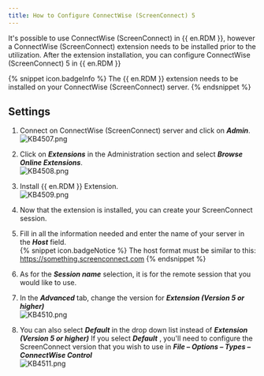 ```yaml
---
title: How to Configure ConnectWise (ScreenConnect) 5
---
```

It's possible to use ConnectWise (ScreenConnect) in {{ en.RDM }}, however a ConnectWise (ScreenConnect) extension needs to be installed prior to the utilization. After the extension installation, you can configure ConnectWise (ScreenConnect) 5 in {{ en.RDM }}

{% snippet icon.badgeInfo %}
The {{ en.RDM }} extension needs to be installed on your ConnectWise (ScreenConnect) server.
{% endsnippet %}

## Settings

1. Connect on ConnectWise (ScreenConnect) server and click on ***Admin***.  
![KB4507.png](/img/en/kb/KB4507.png)
1. Click on ***Extensions*** in the Administration section and select ***Browse Online Extensions***.  
![KB4508.png](/img/en/kb/KB4508.png)
1. Install {{ en.RDM }} Extension.  
![KB4509.png](/img/en/kb/KB4509.png)
1. Now that the extension is installed, you can create your ScreenConnect session.
1. Fill in all the information needed and enter the name of your server in the ***Host*** field.  
{% snippet icon.badgeNotice %}
The host format must be similar to this: https://something.screenconnect.com
{% endsnippet %}  

6. As for the ***Session name*** selection, it is for the remote session that you would like to use.
1. In the ***Advanced*** tab, change the version for ***Extension (Version 5 or higher)***  
![KB4510.png](/img/en/kb/KB4510.png)
1. You can also select ***Default*** in the drop down list instead of ***Extension (Version 5 or higher)*** If you select ***Default*** , you'll need to configure the ScreenConnect version that you wish to use in ***File – Options – Types – ConnectWise Control***  
![KB4511.png](/img/en/kb/KB4511.png)
